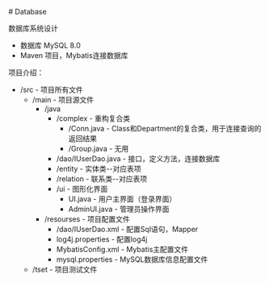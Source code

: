 ﻿﻿﻿﻿﻿﻿# Database

数据库系统设计

- 数据库 MySQL 8.0
- Maven 项目，Mybatis连接数据库

项目介绍：

- /src - 项目所有文件
  - /main - 项目源文件
     - /java
         - /complex - 重构复合类
             - /Conn.java - Class和Department的复合类，用于连接查询的返回结果
             - /Group.java - 无用
         - /dao/IUserDao.java - 接口，定义方法，连接数据库
         - /entity - 实体类--对应表项
         - /relation - 联系类--对应表项
         - /ui - 图形化界面
             - UI.java - 用户主界面（登录界面）
             - AdminUI.java - 管理员操作界面
      - /resourses - 项目配置文件
         - /dao/IUserDao.xml - 配置Sql语句，Mapper
         - log4j.properties - 配置log4j
         - MybatisConfig.xml - Mybatis主配置文件
         - mysql.properties - MySQL数据库信息配置文件
   - /tset - 项目测试文件









